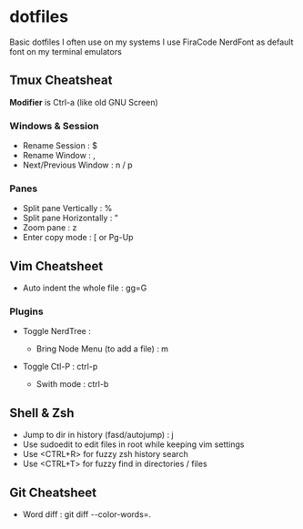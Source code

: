 dotfiles
========

Basic dotfiles I often use on my systems
I use FiraCode NerdFont as default font on my terminal emulators

## Tmux Cheatsheat
**Modifier** is Ctrl-a (like old GNU Screen)

### Windows & Session
* Rename Session : $
* Rename Window : ,
* Next/Previous Window : n / p

### Panes
* Split pane Vertically : %
* Split pane Horizontally : "
* Zoom pane : z
* Enter copy mode : [ or Pg-Up

## Vim Cheatsheet
* Auto indent the whole file : gg=G

### Plugins
* Toggle NerdTree : <F3>
  * Bring Node Menu (to add a file) : m

* Toggle Ctl-P : ctrl-p
  * Swith mode : ctrl-b

## Shell & Zsh
* Jump to dir in history (fasd/autojump) : j <search string>
* Use sudoedit to edit files in root while keeping vim settings
* Use <CTRL+R> for fuzzy zsh history search
* Use <CTRL+T> for fuzzy find in directories / files

## Git Cheatsheet
* Word diff : git diff --color-words=.
